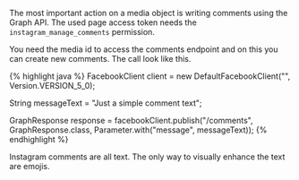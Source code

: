 The most important action on a media object is writing comments using the Graph API. The used page access token needs the `instagram_manage_comments` permission. 

You need the media id to access the comments endpoint and on this you can create new comments.
The call look like this.

{% highlight java %}
FacebookClient client = new DefaultFacebookClient("<page access token>", Version.VERSION_5_0);

String messageText = "Just a simple comment text";

GraphResponse response =
  facebookClient.publish("<ig media id>/comments", GraphResponse.class,
    Parameter.with("message", messageText));
{% endhighlight %}

Instagram comments are all text. The only way to visually enhance the text are emojis.